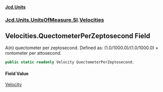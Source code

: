 #### [Jcd.Units](index.md 'index')
### [Jcd.Units.UnitsOfMeasure.SI](Jcd.Units.UnitsOfMeasure.SI.md 'Jcd.Units.UnitsOfMeasure.SI').[Velocities](Velocities.md 'Jcd.Units.UnitsOfMeasure.SI.Velocities')

## Velocities.QuectometerPerZeptosecond Field

A(n) quectometer per zeptosecond. Defined as: (1.0/1000.0)/(1.0/1000.0) × rontometer per attosecond.

```csharp
public static readonly Velocity QuectometerPerZeptosecond;
```

#### Field Value
[Velocity](Velocity.md 'Jcd.Units.UnitTypes.Velocity')